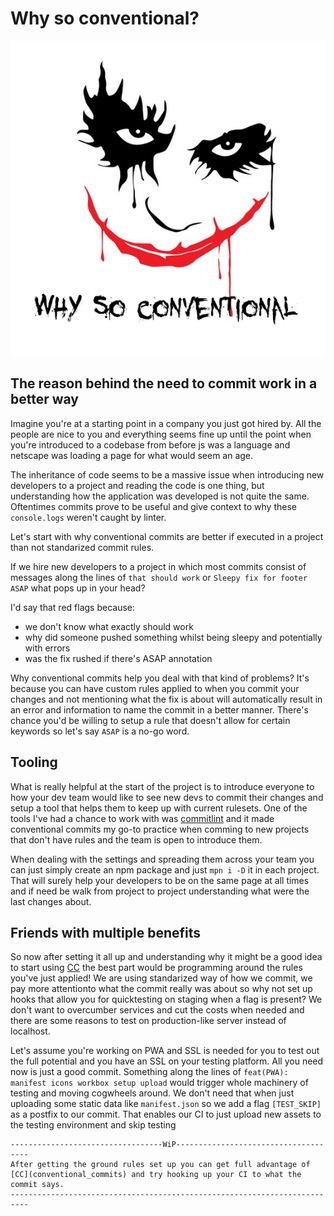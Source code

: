 # Why so conventional? 

![alt text][whySoConventional]

## The reason behind the need to commit work in a better way

Imagine you're at a starting point in a company you just got hired by. 
All the people are nice to you and everything seems fine up until the point when you're introduced to a codebase from before js was a language and netscape was loading a page for what would seem an age.

The inheritance of code seems to be a massive issue when introducing new developers to a project and reading the code is one thing, but understanding how the application was developed is not quite the same. Oftentimes commits prove to be useful and give context to why these `console.logs` weren't caught by linter.

Let's start with why conventional commits are better if executed in a project than not standarized commit rules. 

If we hire new developers to a project in which most commits consist of messages along the lines of `that should work` or `Sleepy fix for footer ASAP` what pops up in your head? 

I'd say that red flags because:

- we don't know what exactly should work
- why did someone pushed something whilst being sleepy and potentially with errors
- was the fix rushed if there's ASAP annotation

Why conventional commits help you deal with that kind of problems? It's because you can have custom rules applied to when you commit your changes and not mentioning what the fix is about will automatically result in an error and information to name the commit in a better manner.
There's chance you'd be willing to setup a rule that doesn't allow for certain keywords so let's say `ASAP` is a no-go word. 

## Tooling

What is really helpful at the start of the project is to introduce everyone to how your dev team would like to see new devs to commit their changes and setup a tool that helps them to keep up with current rulesets. 
One of the tools I've had a chance to work with was [commitlint](https://commitlint.js.org/) and it made conventional commits my go-to practice when comming to new projects that don't have rules and the team is open to introduce them.

When dealing with the settings and spreading them across your team you can just simply create an npm package and just `mpn i -D` it in each project. That will surely help your developers to be on the same page at all times and if need be walk from project to project understanding what were the last changes about. 

## Friends with multiple benefits

So now after setting it all up and understanding why it might be a good idea to start using [CC](conventional_commits) the best part would be programming around the rules you've just applied! We are using standarized way of how we commit, we pay more attentionto what the commit really was about so why not set up hooks that allow you for quicktesting on staging when a flag is present? We don't want to overcumber services and cut the costs when needed and there are some reasons to test on production-like server instead of localhost. 

Let's assume you're working on PWA and SSL is needed for you to test out the full potential and you have an SSL on your testing platform. All you need now is just a good commit. Something along the lines of `feat(PWA): manifest icons workbox setup upload` would trigger whole machinery of testing and moving cogwheels around. We don't need that when just uploading some static data like `manifest.json` so we add a flag `[TEST_SKIP]` as a postfix to our commit. That enables our CI to just upload new assets to the testing environment and skip testing


```
----------------------------------WiP-------------------------------------
After getting the ground rules set up you can get full advantage of [CC](conventional_commits) and try hooking up your CI to what the commit says. 
--------------------------------------------------------------------------
```

[whySoConventional]: /whysoconventional.png "Why so conventional joker heading"